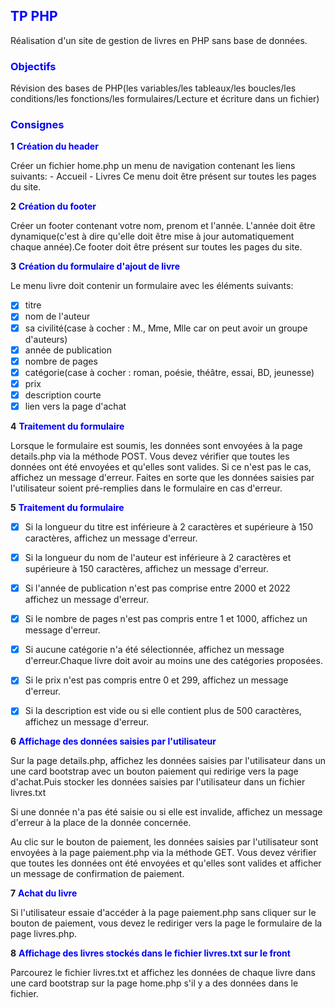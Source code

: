 
## <span style="color:blue;font-weight:bold">TP PHP</span>
Réalisation d'un site de gestion de livres en PHP sans base de données.

### <span style="color:blue;font-weight:bold">Objectifs  </span>
Révision des bases de PHP(les variables/les tableaux/les boucles/les conditions/les fonctions/les formulaires/Lecture et écriture dans un fichier)

### <span style="color:blue;font-weight:bold">Consignes  </span>

**1** <span style="color:blue;font-weight:bold">Création du header  </span> 

Créer un fichier home.php un menu de navigation contenant les liens suivants:
    - Accueil
    - Livres
Ce menu doit être présent sur toutes les pages du site.

**2** <span style="color:blue;font-weight:bold">Création du footer  </span>

Créer un footer contenant votre nom, prenom et l'année. L'année doit être dynamique(c'est à dire qu'elle doit être mise à jour automatiquement chaque année).Ce footer doit être présent sur toutes les pages du site.

**3** <span style="color:blue;font-weight:bold">Création du formulaire d'ajout de livre  </span> 

Le menu livre doit contenir un formulaire avec les éléments suivants:
- [x] titre
- [x] nom de l'auteur
- [x] sa civilité(case à cocher : M., Mme, Mlle car on peut avoir un groupe d'auteurs)
- [x] année de publication
- [x] nombre de pages
- [x] catégorie(case à cocher : roman, poésie, théâtre, essai, BD, jeunesse)
- [x] prix
- [x] description courte
- [x] lien vers la page d'achat

**4** <span style="color:blue;font-weight:bold">Traitement du formulaire  </span>

Lorsque le formulaire est soumis, les données sont envoyées à la page details.php via la méthode POST. Vous devez vérifier que toutes les données ont été envoyées et qu'elles sont valides. Si ce n'est pas le cas, affichez un message d'erreur.
Faites en sorte que les données saisies par l'utilisateur soient pré-remplies dans le formulaire en cas d'erreur.

**5** <span style="color:blue;font-weight:bold">Traitement du formulaire  </span>

- [x] Si la longueur du titre est inférieure à 2 caractères et supérieure à 150 caractères, affichez un message d'erreur.
- [x] Si la longueur du nom de l'auteur est inférieure à 2 caractères et supérieure à 150 caractères, affichez un message d'erreur.
- [x] Si l'année de publication n'est pas comprise entre 2000 et 2022 affichez un message d'erreur.
- [x] Si le nombre de pages n'est pas compris entre 1 et 1000, affichez un message d'erreur.
- [x] Si aucune catégorie n'a été sélectionnée, affichez un message d'erreur.Chaque livre doit avoir au moins une des catégories proposées.
- [x] Si le prix n'est pas compris entre 0 et 299, affichez un message d'erreur.
- [x] Si la description est vide ou si elle contient plus de 500 caractères, affichez un message d'erreur.


**6** <span style="color:blue;font-weight:bold">Affichage des données saisies par l'utilisateur  </span>

Sur la page details.php, affichez les données saisies par l'utilisateur dans un une card bootstrap avec un bouton paiement qui redirige vers la page d'achat.Puis stocker les données saisies par l'utilisateur dans un fichier livres.txt

Si une donnée n'a pas été saisie ou si elle est invalide, affichez un message d'erreur à la place de la donnée concernée.

Au clic sur le bouton de paiement, les données saisies par l'utilisateur sont envoyées à la page paiement.php via la méthode GET. Vous devez vérifier que toutes les données ont été envoyées et qu'elles sont valides et afficher un message de confirmation de paiement.

**7** <span style="color:blue;font-weight:bold">Achat du livre  </span>

Si l'utilisateur essaie d'accéder à la page paiement.php sans cliquer sur le bouton de paiement, vous devez le rediriger vers la page le formulaire de la page livres.php.

**8** <span style="color:blue;font-weight:bold">Affichage des livres stockés dans le fichier livres.txt sur le front  </span>

Parcourez le fichier livres.txt et affichez les données de chaque livre dans une card bootstrap sur la page home.php s'il y a des données dans le fichier.